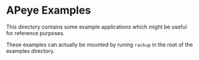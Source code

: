 # APeye Examples

This directory contains some example applications which might be useful for reference purposes.

These examples can actually be mounted by runing `rackup` in the root of the examples directory.
